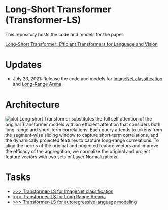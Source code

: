 # Long-Short Transformer (Transformer-LS)

This repository hosts the code and models for the paper:

[Long-Short Transformer: Efficient Transformers for Language and Vision](https://arxiv.org/abs/2107.02192)

# Updates
- July 23, 2021: Release the code and models for [ImageNet classification](./Transformer-LS-ImageNet) and [Long-Range Arena](./Transformer-LS-LRA)


# Architecture
![plot](https://user-images.githubusercontent.com/18202259/125551111-28369067-22f1-4615-adaf-611934a9752d.png)
Long-short Transformer substitutes the full self attention of the original Transformer models with an efficient attention that considers both long-range and short-term correlations. Each query attends to tokens from the segment-wise sliding window to capture short-term correlations, and the dynamically projected features to capture long-range correlations. To align the norms of the original and projected feature vectors and improve the efficacy of the aggregation, we normalize the original and project feature vectors with two sets of Layer Normalizations.

# Tasks

- [>>> Transformer-LS for ImageNet classification](./Transformer-LS-ImageNet)
- [>>> Transformer-LS for Long Range Areana](./Transformer-LS-LRA)
- [>>> Transformer-LS for autoregressive language modeling](./Transformer-LS-Autoregressive)
